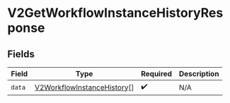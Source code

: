 # V2GetWorkflowInstanceHistoryResponse


## Fields

| Field                                                                           | Type                                                                            | Required                                                                        | Description                                                                     |
| ------------------------------------------------------------------------------- | ------------------------------------------------------------------------------- | ------------------------------------------------------------------------------- | ------------------------------------------------------------------------------- |
| `data`                                                                          | [V2WorkflowInstanceHistory](../../models/shared/v2workflowinstancehistory.md)[] | :heavy_check_mark:                                                              | N/A                                                                             |